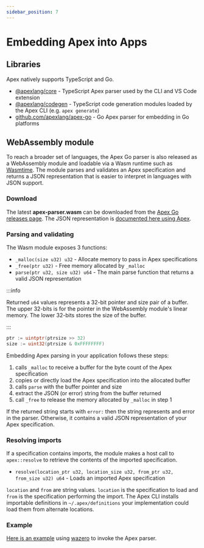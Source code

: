 ```yaml
---
sidebar_position: 7
---
```


# Embedding Apex into Apps

## Libraries

Apex natively supports TypeScript and Go.

* [@apexlang/core](https://github.com/apexlang/apex-js) - TypeScript Apex parser used by the CLI and VS Code extension
* [@apexlang/codegen](https://github.com/apexlang/codegen) - TypeScript code generation modules loaded by the Apex CLI (e.g. `apex generate`)
* [github.com/apexlang/apex-go](https://github.com/apexlang/apex-go) - Go Apex parser for embedding in Go platforms

## WebAssembly module

To reach a broader set of languages, the Apex Go parser is also released as a WebAssembly module and loadable via a Wasm runtime such as [Wasmtime](https://wasmtime.dev). The module parses and validates an Apex specification and returns a JSON representation that is easier to interpret in languages with JSON support.

### Download

The latest **apex-parser.wasm** can be downloaded from the [Apex Go releases page](https://github.com/apexlang/apex-go/releases). The JSON representation is [documented here using Apex](https://github.com/apexlang/apex-go/blob/main/model.apexlang).

### Parsing and validating

The Wasm module exposes 3 functions:

* `_malloc(size u32) u32` - Allocate memory to pass in Apex specifications
* `_free(ptr u32)` - Free memory allocated by `_malloc`
* `parse(ptr u32, size u32) u64` - The main parse function that returns a valid JSON representation

:::info

Returned `u64` values represents a 32-bit pointer and size pair of a buffer. The upper 32-bits is for the pointer in the WebAssembly module's linear memory. The lower 32-bits stores the size of the buffer.

:::

```go
ptr := uintptr(ptrsize >> 32)
size := uint32(ptrsize & 0xFFFFFFFF)
```

Embedding Apex parsing in your application follows these steps:

1. calls `_malloc` to receive a buffer for the byte count of the Apex specification
2. copies or directly load the Apex specification into the allocated buffer
3. calls `parse` with the buffer pointer and size
4. extract the JSON (or error) string from the buffer returned
5. call `_free` to release the memory allocated by `_malloc` in step 1

If the returned string starts with `error:` then the string represents and error in the parser. Otherwise, it contains a valid JSON representation of your Apex specification.

### Resolving imports

If a specification contains imports, the module makes a host call to `apex::resolve` to retrieve the contents of the imported specification.

* `resolve(location_ptr u32, location_size u32, from_ptr u32, from_size u32) u64` - Loads an imported Apex specification

`location` and `from` are string values. `location` is the specification to load and `from` is the specification performing the import. The Apex CLI installs importable definitions in `~/.apex/definitions` your implementation could load them from alternate locations.

### Example

[Here is an example](https://github.com/apexlang/apex-go/blob/main/cmd/host/main.go) using [wazero](https://wazero.io/) to invoke the Apex parser.
